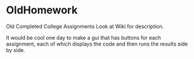 # OldHomework
Old Completed College Assignments
Look at Wiki for description.

It would be cool one day to make a gui that has buttons for each assignment, each of which displays the code and then runs the results side by side.
